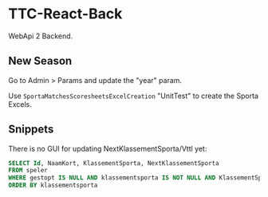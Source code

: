 # TTC-React-Back

WebApi 2 Backend.  


## New Season

Go to Admin > Params and update the "year" param.

Use `SportaMatchesScoresheetsExcelCreation` "UnitTest" to create the Sporta Excels.


## Snippets

There is no GUI for updating NextKlassementSporta/Vttl yet:

```sql
SELECT Id, NaamKort, KlassementSporta, NextKlassementSporta
FROM speler
WHERE gestopt IS NULL AND klassementsporta IS NOT NULL AND KlassementSporta<>'0'
ORDER BY klassementsporta 
```
